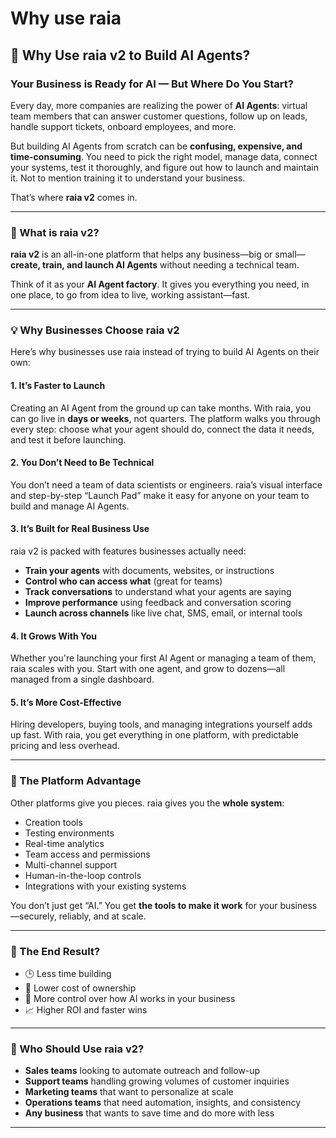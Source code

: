 # Why use raia

## 🧠 Why Use raia v2 to Build AI Agents?

### Your Business is Ready for AI — But Where Do You Start?

Every day, more companies are realizing the power of **AI Agents**: virtual team members that can answer customer questions, follow up on leads, handle support tickets, onboard employees, and more.

But building AI Agents from scratch can be **confusing, expensive, and time-consuming**. You need to pick the right model, manage data, connect your systems, test it thoroughly, and figure out how to launch and maintain it. Not to mention training it to understand your business.

That’s where **raia v2** comes in.

***

### 🚀 What is raia v2?

**raia v2** is an all-in-one platform that helps any business—big or small—**create, train, and launch AI Agents** without needing a technical team.

Think of it as your **AI Agent factory**. It gives you everything you need, in one place, to go from idea to live, working assistant—fast.

***

### 💡 Why Businesses Choose raia v2

Here’s why businesses use raia instead of trying to build AI Agents on their own:

#### 1. **It’s Faster to Launch**

Creating an AI Agent from the ground up can take months. With raia, you can go live in **days or weeks**, not quarters. The platform walks you through every step: choose what your agent should do, connect the data it needs, and test it before launching.

#### 2. **You Don’t Need to Be Technical**

You don’t need a team of data scientists or engineers. raia’s visual interface and step-by-step “Launch Pad” make it easy for anyone on your team to build and manage AI Agents.

#### 3. **It’s Built for Real Business Use**

raia v2 is packed with features businesses actually need:

* **Train your agents** with documents, websites, or instructions
* **Control who can access what** (great for teams)
* **Track conversations** to understand what your agents are saying
* **Improve performance** using feedback and conversation scoring
* **Launch across channels** like live chat, SMS, email, or internal tools

#### 4. **It Grows With You**

Whether you're launching your first AI Agent or managing a team of them, raia scales with you. Start with one agent, and grow to dozens—all managed from a single dashboard.

#### 5. **It’s More Cost-Effective**

Hiring developers, buying tools, and managing integrations yourself adds up fast. With raia, you get everything in one platform, with predictable pricing and less overhead.

***

### 🧩 The Platform Advantage

Other platforms give you pieces. raia gives you the **whole system**:

* Creation tools
* Testing environments
* Real-time analytics
* Team access and permissions
* Multi-channel support
* Human-in-the-loop controls
* Integrations with your existing systems

You don’t just get “AI.” You get **the tools to make it work** for your business—securely, reliably, and at scale.

***

### 🏁 The End Result?

* 🕒 Less time building
* 💸 Lower cost of ownership
* 💼 More control over how AI works in your business
* 📈 Higher ROI and faster wins

***

### 🎯 Who Should Use raia v2?

* **Sales teams** looking to automate outreach and follow-up
* **Support teams** handling growing volumes of customer inquiries
* **Marketing teams** that want to personalize at scale
* **Operations teams** that need automation, insights, and consistency
* **Any business** that wants to save time and do more with less

***

